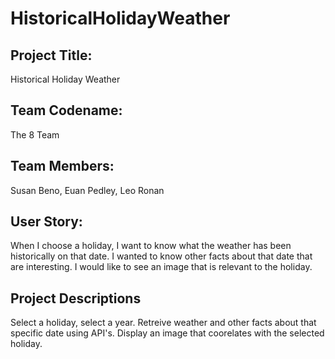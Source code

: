 # HistoricalHolidayWeather

## Project Title: 
Historical Holiday Weather

## Team Codename: 
The 8 Team

## Team Members: 
Susan Beno, Euan Pedley, Leo Ronan

## User Story:  
When I choose a holiday, I want to know what the weather has been historically on that date.  I wanted to know other facts about that date that are interesting.  I would like to see an image that is relevant to the holiday. 

## Project Descriptions
Select a holiday, select a year.  Retreive weather and other facts about that specific date using API's.  Display an image that coorelates with the selected holiday.

